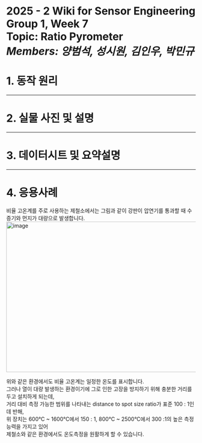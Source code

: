 # 2025 - 2 Wiki for Sensor Engineering Group 1, Week 7 <br/> Topic: Ratio Pyrometer <br/> *Members: 양범석, 성시원, 김인우, 박민규*
# 1. 동작 원리
---
# 2. 실물 사진 및 설명
---
# 3. 데이터시트 및 요약설명
---
# 4. 응용사례

비율 고온계를 주로 사용하는 제철소에서는 그림과 같이 강판이 압연기를 통과할 때 수증기와 먼지가 대량으로 발생합니다.  
<img width="600" height="400" alt="image" src="https://github.com/user-attachments/assets/8f9f8183-8e33-4eeb-8f16-084457dcef94" />

위와 같은 환경에서도 비율 고온계는 일정한 온도를 표시합니다.  
그러나 열이 대량 발생하는 환경이기에 그로 인한 고장을 방지하기 위해 충분한 거리를 두고 설치하게 되는데,  
거리 대비 측정 가능한 범위를 나타내는 distance to spot size ratio가 표준 100 : 1인데 반해,  
위 장치는 600°C ~ 1600°C에서 150 : 1, 800°C ~ 2500°C에서 300 :1의 높은 측정능력을 가지고 있어  
제철소와 같은 환경에서도 온도측정을 원활하게 할 수 있습니다.
